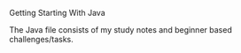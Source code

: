 Getting Starting With Java

The Java file consists of my study notes and beginner based challenges/tasks.
